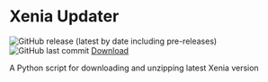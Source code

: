 # Xenia Updater

![GitHub release (latest by date including pre-releases)](https://img.shields.io/github/v/release/NetherMCtv/xenia-updater?include_prereleases&style=for-the-badge)
![GitHub last commit](https://img.shields.io/github/last-commit/NetherMCtv/xenia-updater?style=for-the-badge)
[Download](https://github.com/NetherMCtv/xenia-updater/releases/latest)

A Python script for downloading and unzipping latest Xenia version

